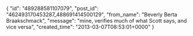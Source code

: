  {
   "id": "489288581107079",
   "post_id": "462493170453287_488691414500129",
   "from_name": "Beverly Berta Braakschmack",
   "message": "mine, verifies much of what Scott says, and vice versa",
   "created_time": "2013-03-07T08:53:01+0000"
 }
